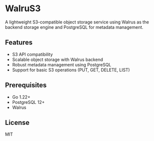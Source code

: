 # WalruS3

A lightweight S3-compatible object storage service using Walrus as the backend storage engine and PostgreSQL for metadata management.

## Features

- S3 API compatibility
- Scalable object storage with Walrus backend
- Robust metadata management using PostgreSQL
- Support for basic S3 operations (PUT, GET, DELETE, LIST)

## Prerequisites

- Go 1.22+
- PostgreSQL 12+
- Walrus

## License

MIT
